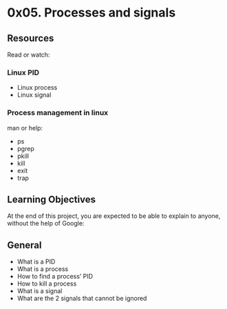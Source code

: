 # 0x05. Processes and signals
## Resources
Read or watch:

### Linux PID
- Linux process
- Linux signal
### Process management in linux
man or help:

- ps
- pgrep
- pkill
- kill
- exit
- trap
## Learning Objectives
At the end of this project, you are expected to be able to explain to anyone, without the help of Google:

## General
- What is a PID
- What is a process
- How to find a process’ PID
- How to kill a process
- What is a signal
- What are the 2 signals that cannot be ignored
